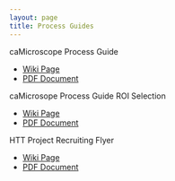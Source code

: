 ```yaml
---
layout: page
title: Process Guides
---
```


caMicroscope Process Guide 
- [Wiki Page](./process-guides/caMicro-ProcessGuide.md)
- [PDF Document](./training-2023/pdfs/caMicro-ProcessGuide-20230821.pdf)

caMicrosope Process Guide ROI Selection
- [Wiki Page](./process-guides/caMicro-ProcessGuide-ROIselection.md)
- [PDF Document](./process-guides/pdfs-images/caMicro-ProcessGuide-ROIselection.pdf)

HTT Project Recruiting Flyer
- [Wiki Page](./process-guides/recruitReadersFlyer.md)
- [PDF Document](./pivotal-study/pdfs-images/recruitReadersFlyer-2023.pdf)